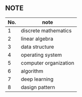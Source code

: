 ## NOTE
| No.                 |  note   |
| --------------------- | --- |
| 1 | discrete mathematics    |
| 2 | linear algebra    |
| 3 | data structure    |
| 4 | operating system    |
| 5 | computer organization    |
| 6 | algorithm    |
| 7 | deep learning    |
| 8 | dasign pattern    |


